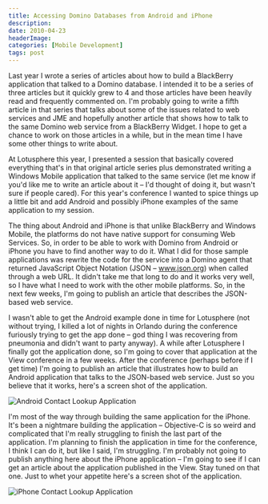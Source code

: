 ```yaml
---
title: Accessing Domino Databases from Android and iPhone
description: 
date: 2010-04-23
headerImage: 
categories: [Mobile Development]
tags: post
---
```


Last year I wrote a series of articles about how to build a BlackBerry application that talked to a Domino database. I intended it to be a series of three articles but it quickly grew to 4 and those articles have been heavily read and frequently commented on. I'm probably going to write a fifth article in that series that talks about some of the issues related to web services and JME and hopefully another article that shows how to talk to the same Domino web service from a BlackBerry Widget. I hope to get a chance to work on those articles in a while, but in the mean time I have some other things to write about.

At Lotusphere this year, I presented a session that basically covered everything that's in that original article series plus demonstrated writing a Windows Mobile application that talked to the same service (let me know if you'd like me to write an article about it – I'd thought of doing it, but wasn't sure if people cared). For this year's conference I wanted to spice things up a little bit and add Android and possibly iPhone examples of the same application to my session.

The thing about Android and iPhone is that unlike BlackBerry and Windows Mobile, the platforms do not have native support for consuming Web Services. So, in order to be able to work with Domino from Android or iPhone you have to find another way to do it. What I did for those sample applications was rewrite the code for the service into a Domino agent that returned JavaScript Object Notation (JSON – www.json.org) when called through a web URL. It didn't take me that long to do and it works very well, so I have what I need to work with the other mobile platforms. So, in the next few weeks, I'm going to publish an article that describes the JSON-based web service.

I wasn't able to get the Android example done in time for Lotusphere (not without trying, I killed a lot of nights in Orlando during the conference furiously trying to get the app done – god thing I was recovering from pneumonia and didn't want to party anyway). A while after Lotusphere I finally got the application done, so I'm going to cover that application at the View conference in a few weeks. After the conference (perhaps before if I get time) I'm going to publish an article that illustrates how to build an Android application that talks to the JSON-based web service. Just so you believe that it works, here's a screen shot of the application.

![Android Contact Lookup Application](/images/2010/android-app.png)

I'm most of the way through building the same application for the iPhone. It's been a nightmare building the application – Objective-C is so weird and complicated that I'm really struggling to finish the last part of the application. I'm planning to finish the application in time for the conference, I think I can do it, but like I said, I'm struggling. I'm probably not going to publish anything here about the iPhone application – I'm going to see if I can get an article about the application published in the View. Stay tuned on that one. Just to whet your appetite here's a screen shot of the application.

![iPhone Contact Lookup Application](/images/2010/screenshot-2010-04-19)